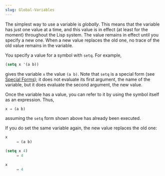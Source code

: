 ```yaml
---
slug: Global-Variables
---
```


The simplest way to use a variable is *globally*. This means that the variable has just one value at a time, and this value is in effect (at least for the moment) throughout the Lisp system. The value remains in effect until you specify a new one. When a new value replaces the old one, no trace of the old value remains in the variable.

You specify a value for a symbol with `setq`. For example,

```lisp
(setq x '(a b))
```

gives the variable `x` the value `(a b)`. Note that `setq` is a special form (see [Special Forms](Special-Forms)); it does not evaluate its first argument, the name of the variable, but it does evaluate the second argument, the new value.

Once the variable has a value, you can refer to it by using the symbol itself as an expression. Thus,

```lisp
x ⇒ (a b)
```

assuming the `setq` form shown above has already been executed.

If you do set the same variable again, the new value replaces the old one:

```lisp
x
     ⇒ (a b)
```

```lisp
(setq x 4)
     ⇒ 4
```

```lisp
x
     ⇒ 4
```
